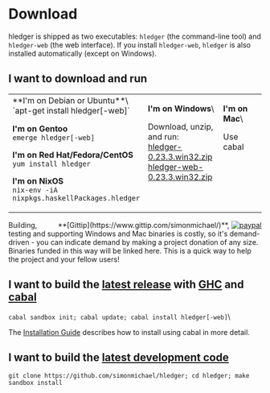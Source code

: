 # Download

hledger is shipped as two executables: `hledger` (the command-line
tool) and `hledger-web` (the web interface).  If you install
`hledger-web`, `hledger` is also installed automatically (except on Windows).

## I want to download and run
<!-- <sub>(If the download is out of date or doesn't run on my system, I might troubleshoot or donate to fund improvements)</sub> -->

<table>
<tr valign="top">
<td width="33%">
**I'm on Debian or Ubuntu**\
`apt-get install hledger[-web]`

**I'm on Gentoo**\
`emerge hledger[-web]`

**I'm on Red Hat/Fedora/CentOS**\
`yum install hledger`

**I'm on NixOS**\
`nix-env -iA nixpkgs.haskellPackages.hledger`

<!--
**I'm on another GNU/Linux\<small>(or can run Linux binaries)</small>**
[hledger.linux-32.zip]()
[hledger-web.linux-32.zip]()
[hledger.linux-64.zip]()
[hledger-web.linux-64.zip]()
Use cabal
-->

</td>
<td width="33%">

**I'm on Windows**\
<!-- [windows install guide](windows-install.html)\ -->
Download, unzip, and run:\
[hledger-0.23.3.win32.zip](http://hledger.org/downloads/hledger-0.23.3-windows-intel32.exe.zip)\
[hledger-web-0.23.3.win32.zip](http://hledger.org/downloads/hledger-web-0.23.3-windows-intel32.exe.zip)

</td>
<td width="33%">

**I'm on Mac**\
<!-- [mac install guide](mac-install.html)\ -->
<!-- [hledger.mac.zip]()\ -->
<!-- [hledger-web.mac.zip]()\ -->
Use cabal

</td>
</tr>
</table>

<div style="margin-left:1em; float:right;">
**[Gittip](https://www.gittip.com/simonmichael/)**,
<a href="https://www.paypal.com/cgi-bin/webscr?cmd=_s-xclick&hosted_button_id=5J33NLXYXCYAY"><img border=0 src="https://www.paypal.com/en_US/i/btn/x-click-but04.gif" alt="paypal"></a>
</div>
Building, testing and supporting Windows and Mac binaries is costly, so
it's demand-driven - you can indicate demand by making a project
donation of any size. Binaries funded in this way will be linked here.
This is a quick way to help the project and your fellow users!

## I want to build the [latest release](http://hackage.haskell.org/package/hledger-web) with [GHC](http://haskell.org/haskell) and [cabal](http://haskell.org/cabal/download.html)

`cabal sandbox init; cabal update; cabal install hledger[-web]`\
<!-- [cabal install guide](cabal-install.html) -->

The [Installation Guide](installing.html) describes how to install using cabal in more detail.

## I want to build the [latest development code](http://hledger.org/code)

`git clone https://github.com/simonmichael/hledger; cd hledger; make sandbox install`

